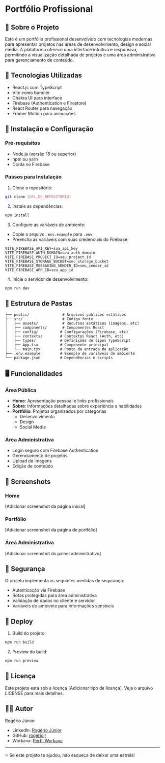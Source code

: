 # Portfólio Profissional

## 📝 Sobre o Projeto

Este é um portfólio profissional desenvolvido com tecnologias modernas para apresentar projetos nas áreas de desenvolvimento, design e social media. A plataforma oferece uma interface intuitiva e responsiva, permitindo a visualização detalhada de projetos e uma área administrativa para gerenciamento de conteúdo.

## 🚀 Tecnologias Utilizadas

- React.js com TypeScript
- Vite como bundler
- Chakra UI para interface
- Firebase (Authentication e Firestore)
- React Router para navegação
- Framer Motion para animações

## 🔧 Instalação e Configuração

### Pré-requisitos

- Node.js (versão 18 ou superior)
- npm ou yarn
- Conta no Firebase

### Passos para Instalação

1. Clone o repositório:
```bash
git clone [URL_DO_REPOSITÓRIO]
```

2. Instale as dependências:
```bash
npm install
```

3. Configure as variáveis de ambiente:
- Copie o arquivo `.env.example` para `.env`
- Preencha as variáveis com suas credenciais do Firebase:
```env
VITE_FIREBASE_API_KEY=sua_api_key
VITE_FIREBASE_AUTH_DOMAIN=seu_auth_domain
VITE_FIREBASE_PROJECT_ID=seu_project_id
VITE_FIREBASE_STORAGE_BUCKET=seu_storage_bucket
VITE_FIREBASE_MESSAGING_SENDER_ID=seu_sender_id
VITE_FIREBASE_APP_ID=seu_app_id
```

4. Inicie o servidor de desenvolvimento:
```bash
npm run dev
```

## 📁 Estrutura de Pastas

```
├── public/               # Arquivos públicos estáticos
├── src/                  # Código fonte
│   ├── assets/           # Recursos estáticos (imagens, etc)
│   ├── components/       # Componentes React
│   ├── config/          # Configurações (Firebase, etc)
│   ├── contexts/        # Contextos React (Auth, etc)
│   ├── types/           # Definições de tipos TypeScript
│   ├── App.tsx          # Componente principal
│   └── main.tsx         # Ponto de entrada da aplicação
├── .env.example         # Exemplo de variáveis de ambiente
└── package.json         # Dependências e scripts
```

## 🖥️ Funcionalidades

### Área Pública
- **Home**: Apresentação pessoal e links profissionais
- **Sobre**: Informações detalhadas sobre experiência e habilidades
- **Portfólio**: Projetos organizados por categorias
  - Desenvolvimento
  - Design
  - Social Media

### Área Administrativa
- Login seguro com Firebase Authentication
- Gerenciamento de projetos
- Upload de imagens
- Edição de conteúdo

## 📸 Screenshots

### Home
[Adicionar screenshot da página inicial]

### Portfólio
[Adicionar screenshot da página de portfólio]

### Área Administrativa
[Adicionar screenshot do painel administrativo]

## 🔐 Segurança

O projeto implementa as seguintes medidas de segurança:
- Autenticação via Firebase
- Rotas protegidas para área administrativa
- Validação de dados no cliente e servidor
- Variáveis de ambiente para informações sensíveis

## 🚀 Deploy

1. Build do projeto:
```bash
npm run build
```

2. Preview do build:
```bash
npm run preview
```

## 📝 Licença

Este projeto está sob a licença [Adicionar tipo de licença]. Veja o arquivo LICENSE para mais detalhes.

## 👨‍💻 Autor

Rogério Júnior
- LinkedIn: [Rogério Júnior](https://www.linkedin.com/in/rogério-júnior-174719120/)
- GitHub: [rogeriojr](https://github.com/rogeriojr)
- Workana: [Perfil Workana](https://www.workana.com/freelancer/5aea67e6fd911e0c207642b63c50fb9d)

---

⭐️ Se este projeto te ajudou, não esqueça de deixar uma estrela!
